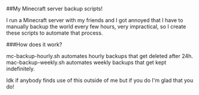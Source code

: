 ##My Minecraft server backup scripts!

I run a Minecraft server with my friends and I got annoyed that I have to manually backup the world every few hours, very impractical, so I create these scripts to automate that process.

###How does it work?

mc-backup-hourly.sh automates hourly backups that get deleted after 24h.
mac-backup-weekly.sh automates weekly backups that get kept indefinitely.

Idk if anybody finds use of this outside of me but if you do I'm glad that you do!

